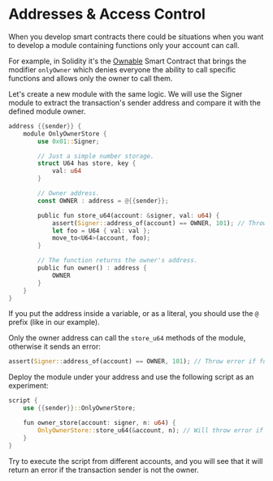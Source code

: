 # Addresses & Access Control

When you develop smart contracts there could be situations when you want to develop a module containing functions only your account can call.

For example, in Solidity it's the [Ownable](https://github.com/OpenZeppelin/openzeppelin-contracts/blob/master/contracts/access/Ownable.sol) Smart Contract that brings the modifier `onlyOwner` which denies everyone the ability to call specific functions and allows only the owner to call them.

Let's create a new module with the same logic. We will use the Signer module to extract the transaction's sender address and compare it with the defined module owner.

```rust
address {{sender}} {
    module OnlyOwnerStore {
        use 0x01::Signer;

        // Just a simple number storage.
        struct U64 has store, key {
            val: u64
        }

        // Owner address.
        const OWNER : address = @{{sender}};

        public fun store_u64(account: &signer, val: u64) {
            assert(Signer::address_of(account) == OWNER, 101); // Throw error if function called is not from owner.
            let foo = U64 { val: val };
            move_to<U64>(account, foo);
        }

        // The function returns the owner's address.
        public fun owner() : address {
            OWNER
        }
    }
}
```

If you put the address inside a variable, or as a literal, you should use the `@` prefix (like in our example).

Only the owner address can call the `store_u64` methods of the module, otherwise it sends an error:

```rust
assert(Signer::address_of(account) == OWNER, 101); // Throw error if function called is not from owner.
```

Deploy the module under your address and use the following script as an experiment:

```rust
script {
    use {{sender}}::OnlyOwnerStore;

    fun owner_store(account: signer, n: u64) {
        OnlyOwnerStore::store_u64(&account, n); // Will throw error if the account doesn't match the owner.
    }
}
```

Try to execute the script from different accounts, and you will see that it will return an error if the transaction sender is not the owner.
